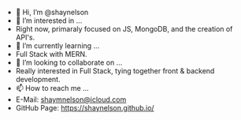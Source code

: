- 👋 Hi, I’m @shaynelson
- 👀 I’m interested in ...
- Right now, primaraly focused on JS, MongoDB, and the creation of API's.
- 🌱 I’m currently learning ...
- Full Stack with MERN.
- 💞️ I’m looking to collaborate on ...
- Really interested in Full Stack, tying together front & backend development.
- 📫 How to reach me ...
- E-Mail: shaymnelson@icloud.com
- GitHub Page: https://shaynelson.github.io/

<!---
shaynelson/shaynelson is a ✨ special ✨ repository because its `README.md` (this file) appears on your GitHub profile.
You can click the Preview link to take a look at your changes.
--->

